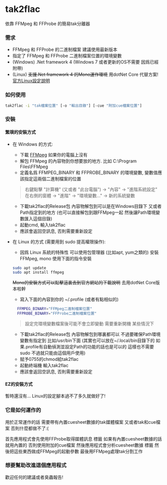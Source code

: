 # tak2flac
依靠 FFMpeg 和 FFProbe 的簡易tak分離器

### 需求
* FFMpeg 和 FFProbe 的二進制檔案 建議使用最新版本
* 指定了 FFMpeg 和 FFProbe 二進制檔案位置的環境變數
* (Windows) .Net framework 4 (Windows 7 或者更新的OS不需要 因爲已經附帶)
* (Linux) ~~支援.Net framework 4 的Mono運作環境~~ 用dotNet Core 代替方案! [官方Linux設定說明](https://docs.microsoft.com/dotnet/core/install/linux-package-managers)

### 如何使用
```sh
tak2flac -i "tak檔案位置" [-o "輸出目錄"] [-cue "附加cue檔案位置"]
```

### 安裝
#### 繁瑣的安裝方式
* 在 Windows 的方式:
  * 下載 [FFMpeg](https://ffmpeg.org/download.html) 如果你的電腦上沒有
  * 解包 FFMpeg 的內容物到你想要放的地方. 比如 C:\Program Files\FFMpeg
  * 定義名爲 FFMPEG_BINARY 和 FFPROBE_BINARY 的環境變數, 變數值應該指定這兩個二進制檔案的位置
  > 右鍵點擊 "計算機" (又或者 "此台電腦") -> "內容" -> "進階系統設定" 在右側的窗體 -> "進階" -> "環境變數..." -> 新的系統變數
  * 下載tak2flac的Release包 內容物解包到可以是在Windows目錄下 又或者Path指定到的地方 (也可以直接解包到跟FFMpeg一起 然後讓Path環境變數匯入這個目錄)
  * 起動cmd, 輸入tak2flac
  * 應該會返回空訊息, 否則需要重新設定
 
* 在 Linux 的方式 (需要用到 sudo 提高權限操作): 
  * 因爲 Linux 系統的特殊性 可以使用包管理器 (比如apt, yum之類的) 安裝FFMpeg, mono 使用下面的指令安裝
  ```sh
  sudo apt update
  sudo apt install ffmpeg
  ``` 
  ~~Mono的安裝方式可以點擊這裏去到官方網站的下載說明~~ 去用dotNet Core版本啦幹 
  * 寫入下面的內容到你的 ~/.profile (或者有點相似的)
   ```sh
     FFMPEG_BINARY="FFMpeg二進制檔案位置"
     FFPROBE_BINARY="FFProbe二進制檔案位置"
   ```
  > 設定完環境變數檔案後可能不會立即變動 需要重新開機 某些情況下
  * 下載tak2flac的Release包 內容物解包到哪裏都可以 不過要確保Path環境變數有指定到 比如/usr/bin下面 (其實也可以放在~/.local/bin目錄下的 如果.profile有自動偵測並設定Path的功能的話也是可以的 這樣也不需要 sudo 不過就只能由這個用戶使用)
  * 賦予0755的chmod給tak2flac
  * 起動終端機 輸入tak2flac
  * 應該會返回空訊息, 否則需要重新設定

#### EZ的安裝方式
暫時還沒有... Linux的設定腳本過不了多久就做好了!

### 它是如何運作的
用於正常運作的話 需要帶有內置cuesheet數據的tak媒體檔案 又或者tak和cue檔案 否則什麼都做不了:(

首先應用程式會先使用FFProbe取得媒體訊息 標籤 如果有內置cuesheet數據的話就用內置的 否則使用附加的cue檔案
然後應用程式會分析cuesheet數據 標籤 然後把這些東西做成FFMpeg的起動參數 最後用FFMpeg處理tak分割工作

### 想要幫助改進這個應用程式
歡迎任何的建議或者臭蟲報告!
